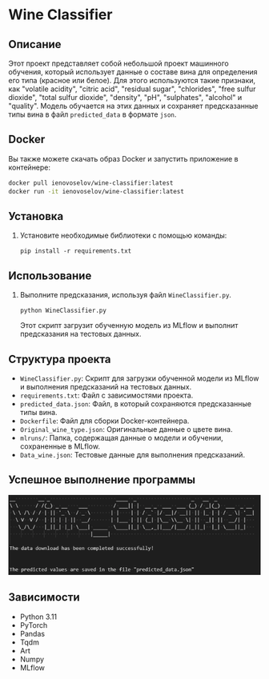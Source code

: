 # Wine Classifier

## Описание
Этот проект представляет собой небольшой проект машинного обучения, который использует данные о составе вина для определения его типа (красное или белое). Для этого используются такие признаки, как "volatile acidity", "citric acid", "residual sugar", "chlorides", "free sulfur dioxide", "total sulfur dioxide", "density", "pH", "sulphates", "alcohol" и "quality". Модель обучается на этих данных и сохраняет предсказанные типы вина в файл `predicted_data` в формате `json`.

## Docker
Вы также можете скачать образ Docker и запустить приложение в контейнере:
```bash
docker pull ienovoselov/wine-classifier:latest
docker run -it ienovoselov/wine-classifier:latest
```

## Установка
1. Установите необходимые библиотеки с помощью команды:
    ```
    pip install -r requirements.txt
    ```

## Использование
1. Выполните предсказания, используя файл `WineClassifier.py`.
    ```
    python WineClassifier.py
    ```
   Этот скрипт загрузит обученную модель из MLflow и выполнит предсказания на тестовых данных.


## Структура проекта
- `WineClassifier.py`: Скрипт для загрузки обученной модели из MLflow и выполнения предсказаний на тестовых данных.
- `requirements.txt`: Файл с зависимостями проекта.
- `predicted_data.json`: Файл, в который сохраняются предсказанные типы вина.
- `Dockerfile`: Файл для сборки Docker-контейнера.
- `Original_wine_type.json`: Оригинальные данные о цвете вина.
- `mlruns/`: Папка, содержащая данные о модели и обучении, сохраненные в MLflow.
- `Data_wine.json`: Тестовые данные для выполнения предсказаний.

## Успешное выполнение программы
![Output](https://github.com/novoselov-ie/wine_type/blob/main/img/Example.png)


## Зависимости
- Python 3.11
- PyTorch
- Pandas
- Tqdm
- Art
- Numpy
- MLflow
